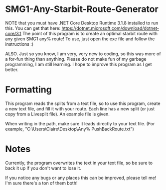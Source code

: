 # SMG1-Any-Starbit-Route-Generator
NOTE that you must have .NET Core Desktop Runtime 3.1.8 installed to run this. You can get that here: https://dotnet.microsoft.com/download/dotnet-core/3.1
The point of this program is to create an optimal starbit route with any given SMG1 any% route!
To use, just open the exe file and follow the instructions :)

ALSO. Just so you know, I am very, very new to coding, so this was more of a for-fun thing than anything. Please do not make fun of my garbage programming, I am still learning.
I hope to improve this program as I get better.

# Formatting
This program reads the splits from a text file, so to use this program, create a new text file, and fill it with your route. Each line has a new split (or just copy from a Livesplit file). An example file is given.

When writing in the path, make sure it leads directly to your text file. (For example, "C:\Users\Claire\Desktop\Any% PushBackRoute.txt")

# Notes
Currently, the program overwrites the text in your text file, so be sure to back it up if you don't want to lose it.

If you notice any bugs or any places this can be improved, please tell me! I'm sure there's a ton of them both!
